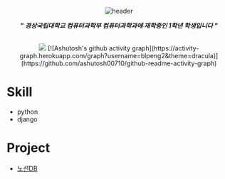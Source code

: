 <div align="center">
    
![header](https://capsule-render.vercel.app/api?type=waving&text=HelloWorld!&height=400&fontColor=ffffff)

***" 경상국립대학교 컴퓨터과학부 컴퓨터과학과에 재학중인 1학년 학생입니다 "***

<br>

<img src="http://mazassumnida.wtf/api/v2/generate_badge?boj=blpeng2">
[![Ashutosh's github activity graph](https://activity-graph.herokuapp.com/graph?username=blpeng2&theme=dracula)](https://github.com/ashutosh00710/github-readme-activity-graph)
</div>

# **Skill**
- python
- django

# **Project**
- [노션DB](https://github.com/blpeng2/python-notion)

